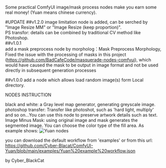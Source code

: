 Some practical ComfyUI image/mask process nodes make you earn some real money! (Yuan means chinese currency).


#UPDATE
##v1.2.0
image limitation node is added, can be serched by "Image Resize MM" or "Image Resize (keep proportion)".     
PS transfor: details can be combined by traditional CV method like Photoshop.     
##v1.0.1  
add a mask preprocess node by morpholog：Mask Preprocess Morphology,
Fixed the issue with the processing of masks in this project (https://github.com/BadCafeCode/masquerade-nodes-comfyui), which would have caused the mask to be output in image format and not be used directly in subsequent generation processes

##v1.0.0
add a node which allows load random image(s) form Local directory.

NODES INSTRUCTION

black and white: a Gray level map generator, generating greyscale image.
photoshop transfer: Transfer like photoshot, such as 'hard light, multiply' and so on...You can use this node to preserve artwork details such as text.
Image Minus Mask: using original image and mask generates the segmented image. You can choose the color type of the fill area. As example shows:
![Yuan nodes](https://github.com/user-attachments/assets/873565b0-5c3c-4e2a-96c7-ea03aa85f288)


you can download the default workflow from 'examples' or from this url:
https://github.com/Cyber-Blacat/ComfyUI-Yuan/blob/main/examples/Yuan%20example%20workflow.json


by Cyber_BlackCat
